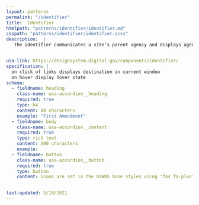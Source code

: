 ```yaml
---
layout: patterns
permalink: "/identifier"
title:  Identifier
htmlpath: "patterns/identifier/identifier.md"
csspath: "patterns/identifier/identifier.scss"
description:  |
   The identifier communicates a site’s parent agency and displays agency links required by federal laws and policies.


usa-link: https://designsystem.digital.gov/components/identifier/
specification: |
  on click of links displays destination in current window 
  on hover display hover state 
schema: 
  - fieldname: heading
    class-name: usa-accordion__heading
    required: true
    type: h4
    content: 80 characters
    example: "First Amendment"
  - fieldname: body
    class-name: usa-accordion__content
    required: true
    type: rich text
    content: 500 characters
    example: 
  - fieldname: button
    class-name: usa-accordion__button
    required: true
    type: button
    content: icons are set in the USWDS base styles using "fas fa-plus" and "fas fa-minus".
 

last-updated: 5/18/2021
---
```

<!--- if extra information is needed for this pattern, write here in Markdown. -->
<!--- to learn markdown format go to https://docs.github.com/en/github/writing-on-github/basic-writing-and-formatting-syntax -->


